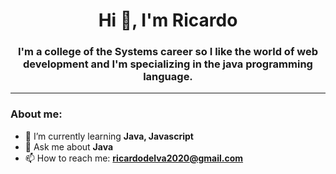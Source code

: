 <div id="header" align="center"> 
    <h1 align="center">Hi 👋, I'm Ricardo </h1>
    <h3 align="center"> I'm a college of the Systems career so I like 
        the world of web development and  I'm specializing in the java 
        programming language.
    </h3>

</div>

---
### About me:

- 🌱 I’m currently learning **Java, Javascript**
- 💬 Ask me about **Java**
- 📫 How to reach me: **ricardodelva2020@gmail.com**


